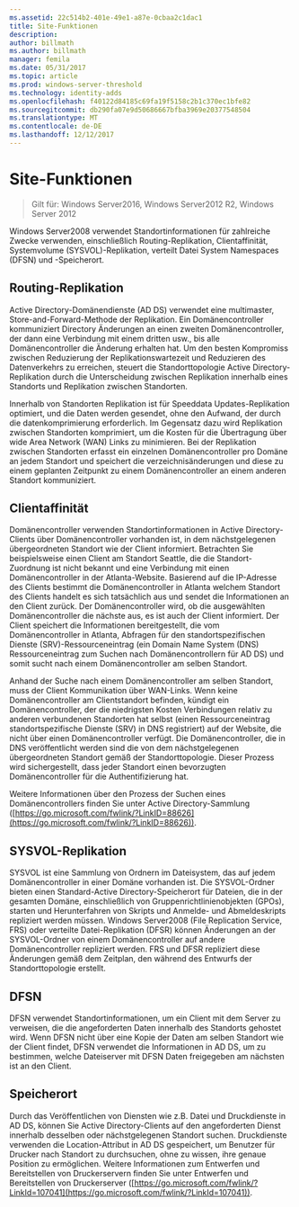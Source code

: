 ```yaml
---
ms.assetid: 22c514b2-401e-49e1-a87e-0cbaa2c1dac1
title: Site-Funktionen
description: 
author: billmath
ms.author: billmath
manager: femila
ms.date: 05/31/2017
ms.topic: article
ms.prod: windows-server-threshold
ms.technology: identity-adds
ms.openlocfilehash: f40122d84185c69fa19f5158c2b1c370ec1bfe82
ms.sourcegitcommit: db290fa07e9d50686667bfba3969e20377548504
ms.translationtype: MT
ms.contentlocale: de-DE
ms.lasthandoff: 12/12/2017
---
```

# <a name="site-functions"></a>Site-Funktionen

>Gilt für: Windows Server2016, Windows Server2012 R2, Windows Server 2012

 Windows Server2008 verwendet Standortinformationen für zahlreiche Zwecke verwenden, einschließlich Routing-Replikation, Clientaffinität, Systemvolume (SYSVOL)-Replikation, verteilt Datei System Namespaces (DFSN) und -Speicherort.  
  
## <a name="routing-replication"></a>Routing-Replikation  
Active Directory-Domänendienste (AD DS) verwendet eine multimaster, Store-and-Forward-Methode der Replikation. Ein Domänencontroller kommuniziert Directory Änderungen an einen zweiten Domänencontroller, der dann eine Verbindung mit einem dritten usw., bis alle Domänencontroller die Änderung erhalten hat. Um den besten Kompromiss zwischen Reduzierung der Replikationswartezeit und Reduzieren des Datenverkehrs zu erreichen, steuert die Standorttopologie Active Directory-Replikation durch die Unterscheidung zwischen Replikation innerhalb eines Standorts und Replikation zwischen Standorten.  
  
Innerhalb von Standorten Replikation ist für Speeddata Updates-Replikation optimiert, und die Daten werden gesendet, ohne den Aufwand, der durch die datenkomprimierung erforderlich. Im Gegensatz dazu wird Replikation zwischen Standorten komprimiert, um die Kosten für die Übertragung über wide Area Network (WAN) Links zu minimieren. Bei der Replikation zwischen Standorten erfasst ein einzelnen Domänencontroller pro Domäne an jedem Standort und speichert die verzeichnisänderungen und diese zu einem geplanten Zeitpunkt zu einem Domänencontroller an einem anderen Standort kommuniziert.  
  
## <a name="client-affinity"></a>Clientaffinität  
Domänencontroller verwenden Standortinformationen in Active Directory-Clients über Domänencontroller vorhanden ist, in dem nächstgelegenen übergeordneten Standort wie der Client informiert. Betrachten Sie beispielsweise einen Client am Standort Seattle, die die Standort-Zuordnung ist nicht bekannt und eine Verbindung mit einen Domänencontroller in der Atlanta-Website. Basierend auf die IP-Adresse des Clients bestimmt die Domänencontroller in Atlanta welchem Standort des Clients handelt es sich tatsächlich aus und sendet die Informationen an den Client zurück. Der Domänencontroller wird, ob die ausgewählten Domänencontroller die nächste aus, es ist auch der Client informiert. Der Client speichert die Informationen bereitgestellt, die vom Domänencontroller in Atlanta, Abfragen für den standortspezifischen Dienste (SRV)-Ressourceneintrag (ein Domain Name System (DNS) Ressourceneintrag zum Suchen nach Domänencontrollern für AD DS) und somit sucht nach einem Domänencontroller am selben Standort.  
  
Anhand der Suche nach einem Domänencontroller am selben Standort, muss der Client Kommunikation über WAN-Links. Wenn keine Domänencontroller am Clientstandort befinden, kündigt ein Domänencontroller, der die niedrigsten Kosten Verbindungen relativ zu anderen verbundenen Standorten hat selbst (einen Ressourceneintrag standortspezifische Dienste (SRV) in DNS registriert) auf der Website, die nicht über einen Domänencontroller verfügt. Die Domänencontroller, die in DNS veröffentlicht werden sind die von dem nächstgelegenen übergeordneten Standort gemäß der Standorttopologie. Dieser Prozess wird sichergestellt, dass jeder Standort einen bevorzugten Domänencontroller für die Authentifizierung hat.  
  
Weitere Informationen über den Prozess der Suchen eines Domänencontrollers finden Sie unter Active Directory-Sammlung ([https://go.microsoft.com/fwlink/?LinkID=88626](https://go.microsoft.com/fwlink/?LinkID=88626)).  
  
## <a name="sysvol-replication"></a>SYSVOL-Replikation  
SYSVOL ist eine Sammlung von Ordnern im Dateisystem, das auf jedem Domänencontroller in einer Domäne vorhanden ist. Die SYSVOL-Ordner bieten einen Standard-Active Directory-Speicherort für Dateien, die in der gesamten Domäne, einschließlich von Gruppenrichtlinienobjekten (GPOs), starten und Herunterfahren von Skripts und Anmelde- und Abmeldeskripts repliziert werden müssen.  Windows Server2008 (File Replication Service, FRS) oder verteilte Datei-Replikation (DFSR) können Änderungen an der SYSVOL-Ordner von einem Domänencontroller auf andere Domänencontroller repliziert werden. FRS und DFSR repliziert diese Änderungen gemäß dem Zeitplan, den während des Entwurfs der Standorttopologie erstellt.  
  
## <a name="dfsn"></a>DFSN  
DFSN verwendet Standortinformationen, um ein Client mit dem Server zu verweisen, die die angeforderten Daten innerhalb des Standorts gehostet wird. Wenn DFSN nicht über eine Kopie der Daten am selben Standort wie der Client findet, DFSN verwendet die Informationen in AD DS, um zu bestimmen, welche Dateiserver mit DFSN Daten freigegeben am nächsten ist an den Client.  
  
## <a name="service-location"></a>Speicherort  
Durch das Veröffentlichen von Diensten wie z.B. Datei und Druckdienste in AD DS, können Sie Active Directory-Clients auf den angeforderten Dienst innerhalb desselben oder nächstgelegenen Standort suchen. Druckdienste verwenden die Location-Attribut in AD DS gespeichert, um Benutzer für Drucker nach Standort zu durchsuchen, ohne zu wissen, ihre genaue Position zu ermöglichen. Weitere Informationen zum Entwerfen und Bereitstellen von Druckerservern finden Sie unter Entwerfen und Bereitstellen von Druckerserver ([https://go.microsoft.com/fwlink/?LinkId=107041](https://go.microsoft.com/fwlink/?LinkId=107041)).  
  


